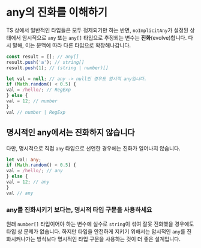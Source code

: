 # any의 진화를 이해하기

TS 상에서 일반적인 타입들은 모두 정제되기만 하는 반면,
`noImplicitAny`가 설정된 상태에서 암시적으로 `any` 또는 `any[]` 타입으로 추정되는 변수는 **진화**(evolve)합니다.
다시 말해, 이는 문맥에 따라 다른 타입으로 확장해나갑니다.

```ts
const result = []; // any[]
result.push('a'); // string[]
result.push(1); // (string | number)[]

let val = null; // any -> null인 경우도 암시적 any입니다.
if (Math.random() < 0.5) {
val = /hello/; // RegExp
} else {
val = 12; // number
}
val // number | RegExp
```

## 명시적인 any에서는 진화하지 않습니다

다만, 명시적으로 직접 `any` 타입으로 선언한 경우에는 진화가 일어나지 않습니다.

```ts
let val: any;
if (Math.random() < 0.5) {
val = /hello/; // any
} else {
val = 12; // any
}
val // any
```

### any를 진화시키기 보다는, 명시적 타입 구문을 사용하세요

원래 `number[]` 타입이어야 하는 변수에 실수로 `string`이 섞여 잘못 진화했을 경우에도 타입 상 문제가 없습니다.
하지만 타입을 안전하게 지키기 위해서는 암시적인 `any`를 진화시켜나가는 방식보다 명시적인 타입 구문을 사용하는 것이 더 좋은 설계입니다.
